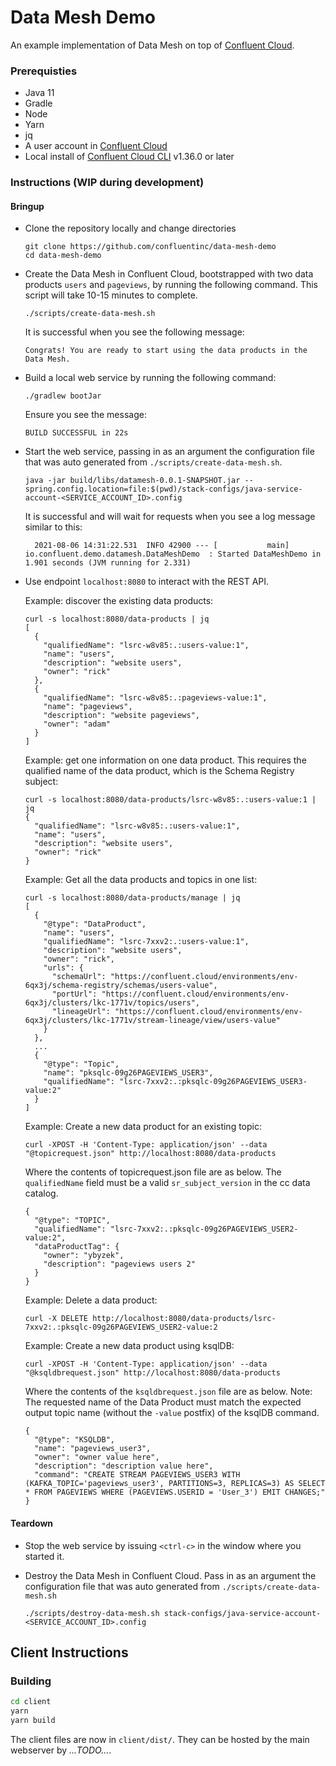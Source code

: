 # Data Mesh Demo

An example implementation of Data Mesh on top of [Confluent Cloud](https://www.confluent.io/confluent-cloud/tryfree/).

### Prerequisties
* Java 11
* Gradle
* Node
* Yarn
* jq
* A user account in [Confluent Cloud](https://www.confluent.io/confluent-cloud/tryfree/)
* Local install of [Confluent Cloud CLI](https://docs.confluent.io/ccloud-cli/current/install.html) v1.36.0 or later

### Instructions (WIP during development)

#### Bringup

* Clone the repository locally and change directories
  ```
  git clone https://github.com/confluentinc/data-mesh-demo
  cd data-mesh-demo
  ```

* Create the Data Mesh in Confluent Cloud, bootstrapped with two data products `users` and `pageviews`, by running the following command. This script will take 10-15 minutes to complete.
  ```
  ./scripts/create-data-mesh.sh
  ```

  It is successful when you see the following message:
  ```
  Congrats! You are ready to start using the data products in the Data Mesh.
  ```

* Build a local web service by running the following command:
   ```
   ./gradlew bootJar
   ```

  Ensure you see the message:
  ```
  BUILD SUCCESSFUL in 22s
  ```

* Start the web service, passing in as an argument the configuration file that was auto generated from `./scripts/create-data-mesh.sh`.
  ```
  java -jar build/libs/datamesh-0.0.1-SNAPSHOT.jar --spring.config.location=file:$(pwd)/stack-configs/java-service-account-<SERVICE_ACCOUNT_ID>.config
  ```

  It is successful and will wait for requests when you see a log message similar to this:
  ```
	2021-08-06 14:31:22.531  INFO 42900 --- [           main] io.confluent.demo.datamesh.DataMeshDemo  : Started DataMeshDemo in 1.901 seconds (JVM running for 2.331)
  ```

* Use endpoint `localhost:8080` to interact with the REST API.

  Example: discover the existing data products:
  ```
  curl -s localhost:8080/data-products | jq
  [
    {
      "qualifiedName": "lsrc-w8v85:.:users-value:1",
      "name": "users",
      "description": "website users",
      "owner": "rick"
    },
    {
      "qualifiedName": "lsrc-w8v85:.:pageviews-value:1",
      "name": "pageviews",
      "description": "website pageviews",
      "owner": "adam"
    }
  ]
  ```

  Example: get one information on one data product. This requires the qualified name of the data product, which is the Schema Registry subject:
  ```
  curl -s localhost:8080/data-products/lsrc-w8v85:.:users-value:1 | jq
  {
    "qualifiedName": "lsrc-w8v85:.:users-value:1",
    "name": "users",
    "description": "website users",
    "owner": "rick"
  }
  ```

  Example: Get all the data products and topics in one list:
  ```
  curl -s localhost:8080/data-products/manage | jq
  [
    {
      "@type": "DataProduct",
      "name": "users",
      "qualifiedName": "lsrc-7xxv2:.:users-value:1",
      "description": "website users",
      "owner": "rick",
      "urls": {
        "schemaUrl": "https://confluent.cloud/environments/env-6qx3j/schema-registry/schemas/users-value",
        "portUrl": "https://confluent.cloud/environments/env-6qx3j/clusters/lkc-1771v/topics/users",
        "lineageUrl": "https://confluent.cloud/environments/env-6qx3j/clusters/lkc-1771v/stream-lineage/view/users-value"
      }
    },
    ...
    {
      "@type": "Topic",
      "name": "pksqlc-09g26PAGEVIEWS_USER3",
      "qualifiedName": "lsrc-7xxv2:.:pksqlc-09g26PAGEVIEWS_USER3-value:2"
    }
  ]
  ```

  Example: Create a new data product for an existing topic:
  ```
  curl -XPOST -H 'Content-Type: application/json' --data "@topicrequest.json" http://localhost:8080/data-products
  ```
    Where the contents of topicrequest.json file are as below. The `qualifiedName` field must be a valid `sr_subject_version` in the cc data catalog.
    ```
    {
      "@type": "TOPIC",
      "qualifiedName": "lsrc-7xxv2:.:pksqlc-09g26PAGEVIEWS_USER2-value:2",
      "dataProductTag": {
      	"owner": "ybyzek",
      	"description": "pageviews users 2"
      }
    }
    ```

  Example: Delete a data product:
  ```
  curl -X DELETE http://localhost:8080/data-products/lsrc-7xxv2:.:pksqlc-09g26PAGEVIEWS_USER2-value:2
  ```

  Example: Create a new data product using ksqlDB:
  ```
  curl -XPOST -H 'Content-Type: application/json' --data "@ksqldbrequest.json" http://localhost:8080/data-products
  ```
    Where the contents of the `ksqldbrequest.json` file are as below.  Note: The requested name of the Data Product must match the expected output topic name (without the `-value` postfix) of the ksqlDB command.
    ```
    {
      "@type": "KSQLDB",
      "name": "pageviews_user3",
      "owner": "owner value here",
      "description": "description value here",
      "command": "CREATE STREAM PAGEVIEWS_USER3 WITH (KAFKA_TOPIC='pageviews_user3', PARTITIONS=3, REPLICAS=3) AS SELECT * FROM PAGEVIEWS WHERE (PAGEVIEWS.USERID = 'User_3') EMIT CHANGES;"
    }
    ```
  

#### Teardown

* Stop the web service by issuing `<ctrl-c>` in the window where you started it.

* Destroy the Data Mesh in Confluent Cloud.  Pass in as an argument the configuration file that was auto generated from `./scripts/create-data-mesh.sh`
  ```
  ./scripts/destroy-data-mesh.sh stack-configs/java-service-account-<SERVICE_ACCOUNT_ID>.config
  ```

## Client Instructions

### Building

```sh
cd client
yarn
yarn build
```

The client files are now in `client/dist/`. They can be hosted by the
main webserver by _...TODO..._.
